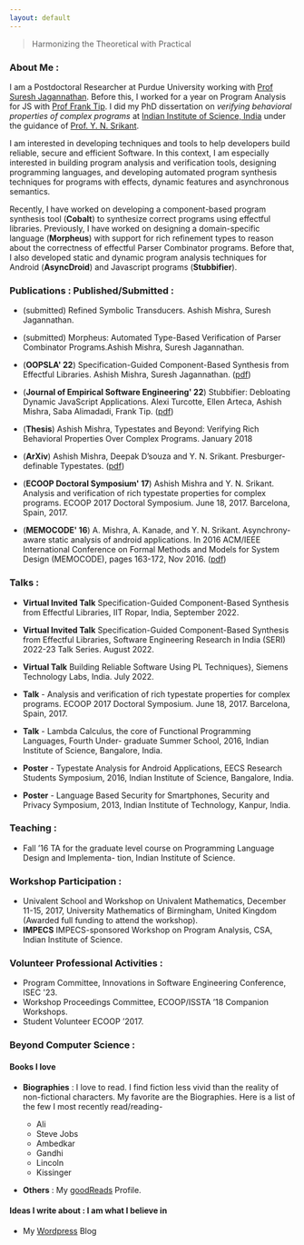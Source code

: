 ```yaml
---
layout: default
---
```


> Harmonizing the Theoretical with Practical

### About Me :
I am a Postdoctoral Researcher at Purdue University working with  [Prof Suresh Jagannathan](https://www.cs.purdue.edu/homes/suresh/). Before this, I worked for a year on Program Analysis for JS with [Prof Frank Tip](http://www.franktip.org/). I did my PhD dissertation on _verifying behavioral properties of complex programs_ at [Indian Institute of Science, India](https://www.csa.iisc.ac.in/) under the guidance of [Prof. Y. N. Srikant](https://drona.csa.iisc.ac.in/~srikant/).
  

I am interested in developing techniques and tools to help developers build reliable, secure and efficient Software. In this context, I am especially interested in building program analysis and verification tools, designing programming languages, and developing automated program synthesis techniques for programs with effects, dynamic features and asynchronous semantics.

Recently, I have worked on developing a component-based program synthesis tool (**Cobalt**) to synthesize 
correct programs using effectful libraries. Previously, I have worked on designing a domain-specific language (**Morpheus**) with support for rich refinement types to reason about the correctness of effectful Parser Combinator programs. Before that, I also developed static and dynamic program analysis techniques for Android (**AsyncDroid**) and Javascript programs (**Stubbifier**).  


### Publications : Published/Submitted :
* (submitted) Refined Symbolic Transducers. Ashish Mishra, Suresh Jagannathan.
		
* (submitted) Morpheus: Automated Type-Based Verification of Parser Combinator Programs.Ashish Mishra, Suresh Jagannathan.

* (**OOPSLA' 22**) Specification-Guided Component-Based Synthesis from Effectful Libraries. Ashish Mishra, Suresh Jagannathan. ([pdf](https://arxiv.org/abs/2209.02752))

* (**Journal of Empirical Software Engineering' 22**) Stubbifier: Debloating Dynamic JavaScript Applications. Alexi Turcotte, Ellen Arteca, Ashish Mishra, Saba Alimadadi, Frank Tip. ([pdf](https://link.springer.com/article/10.1007/s10664-022-10195-6)) 
 
* (**Thesis**) Ashish Mishra, Typestates and Beyond: Verifying Rich Behavioral Properties Over Complex Programs. January 2018  

* (**ArXiv**) Ashish Mishra, Deepak D’souza and Y. N. Srikant. Presburger-definable Typestates. ([pdf](https://arxiv.org/abs/1712.08753))

* (**ECOOP Doctoral Symposium' 17**) Ashish Mishra and Y. N. Srikant. Analysis and verification of rich typestate properties for complex programs. ECOOP 2017 Doctoral Symposium. June 18, 2017. Barcelona, Spain, 2017.

* (**MEMOCODE' 16**) A. Mishra, A. Kanade, and Y. N. Srikant. Asynchrony-aware static analysis of android applications. In 2016 ACM/IEEE International Conference on Formal Methods and Models for System Design (MEMOCODE), pages 163-172, Nov 2016. ([pdf](https://ieeexplore.ieee.org/abstract/document/7797761/))


### Talks :
- **Virtual Invited Talk** Specification-Guided Component-Based Synthesis from Effectful Libraries, IIT Ropar, India, September 2022.

- **Virtual Invited Talk** Specification-Guided Component-Based Synthesis from Effectful Libraries, Software Engineering Research in India (SERI) 2022-23 Talk Series. August 2022.

- **Virtual Talk** Building Reliable Software Using PL Techniques}, Siemens Technology Labs, India. July 2022.
			     
- **Talk** - Analysis and verification of rich typestate properties for complex programs. ECOOP
2017 Doctoral Symposium. June 18, 2017. Barcelona, Spain, 2017.
- **Talk** - Lambda Calculus, the core of Functional Programming Languages, Fourth Under-
graduate Summer School, 2016, Indian Institute of Science, Bangalore, India.
- **Poster** - Typestate Analysis for Android Applications, EECS Research Students Symposium,
2016, Indian Institute of Science, Bangalore, India.
- **Poster** - Language Based Security for Smartphones, Security and Privacy Symposium, 2013,
Indian Institute of Technology, Kanpur, India.

### Teaching :
- Fall ’16 TA for the graduate level course on Programming Language Design and Implementa-
tion, Indian Institute of Science.


### Workshop Participation :
- Univalent School and Workshop on Univalent Mathematics, December 11-15, 2017, University
Mathematics of Birmingham, United Kingdom (Awarded full funding to attend the workshop).
- **IMPECS** IMPECS-sponsored Workshop on Program Analysis, CSA, Indian Institute of Science.

### Volunteer Professional Activities :
- Program Committee, Innovations in Software Engineering Conference, ISEC '23.
- Workshop Proceedings Committee, ECOOP/ISSTA ’18 Companion Workshops.
- Student Volunteer ECOOP ’2017.

### Beyond Computer Science :
#### Books I love
- **Biographies** : I love to read. I find fiction less vivid than the reality of non-fictional characters. My favorite are the Biographies. Here is a list of the few I most recently read/reading-
	- Ali
	- Steve Jobs
	- Ambedkar
	- Gandhi
	- Lincoln
	- Kissinger

- **Others** : My [goodReads](https://www.goodreads.com/user/show/30126747-ashish-mishra) Profile.


#### Ideas I write about : I am what I believe in 
- My [Wordpress](https://augustashish.wordpress.com/) Blog


